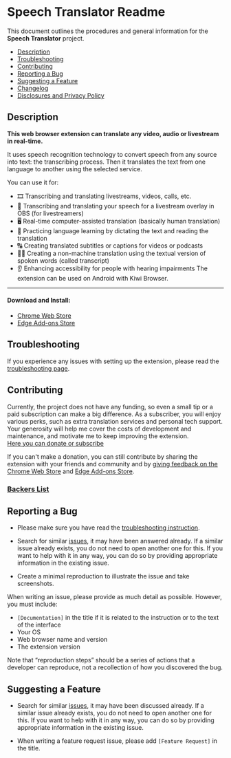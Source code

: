 # Speech Translator Readme

This document outlines the procedures and general information for the **Speech Translator** project.

* [Description](#description)
* [Troubleshooting](#troubleshooting)
* [Contributing](#contributing)
* [Reporting a Bug](#reporting-a-bug)
* [Suggesting a Feature](#suggesting-a-feature)
* [Changelog](https://github.com/speech-translator-ext/speech-translator-readme/blob/main/CHANGELOG.md)
* [Disclosures and Privacy Policy](https://github.com/speech-translator-ext/speech-translator-readme/blob/main/PRIVACY.md)

## Description

**This web browser extension can translate any video, audio or livestream in real-time.**

It uses speech recognition technology to convert speech from any source into text: the transcribing process. Then it translates the text from one language to another using the selected service.

You can use it for:
- 🎞️ Transcribing and translating livestreams, videos, calls, etc.
- 🎤 Transcribing and translating your speech for a livestream overlay in OBS (for livestreamers)
- 🖥️ Real-time computer-assisted translation (basically human translation)
- 📖 Practicing language learning by dictating the text and reading the translation
- 🔠 Creating translated subtitles or captions for videos or podcasts
- 👩‍💻 Creating a non-machine translation using the textual version of spoken words (called transcript)
- 👂 Enhancing accessibility for people with hearing impairments
The extension can be used on Android with Kiwi Browser.

---

#### Download and Install:  
- [Chrome Web Store](https://chrome.google.com/webstore/detail/speech-translator/jodfjmaiakpnmeddgpeflpafebmlhppn)
- [Edge Add-ons Store](https://microsoftedge.microsoft.com/addons/detail/speech-translator/jmiekopdidkclpmpandbfblpefalpldo)

## Troubleshooting

If you experience any issues with setting up the extension, please read the [troubleshooting page](https://github.com/speech-translator-ext/speech-translator-readme/blob/main/TROUBLESHOOTING.md).

## Contributing

Currently, the project does not have any funding, so even a small tip or a paid subscription can make a big difference. As a subscriber, you will enjoy various perks, such as extra translation services and personal tech support. Your generosity will help me cover the costs of development and maintenance, and motivate me to keep improving the extension.  
[Here you can donate or subscribe](https://boosty.to/speech-translator-ext)

If you can't make a donation, you can still contribute by sharing the extension with your friends and community and by [giving feedback on the Chrome Web Store](https://chrome.google.com/webstore/detail/speech-translator/jodfjmaiakpnmeddgpeflpafebmlhppn/reviews) and [Edge Add-ons Store](https://microsoftedge.microsoft.com/addons/detail/speech-translator/jmiekopdidkclpmpandbfblpefalpldo).

### [Backers List](https://github.com/speech-translator-ext/speech-translator-readme/blob/main/BACKERS.md)

## Reporting a Bug

* Please make sure you have read the [troubleshooting instruction](https://github.com/speech-translator-ext/speech-translator-readme/blob/main/TROUBLESHOOTING.md).

* Search for similar [issues](https://github.com/speech-translator-ext/speech-translator-readme/issues), it may have been answered already.
If a similar issue already exists, you do not need to open another one for this. If you want to help with it in any way, you can do so by providing appropriate information in the existing issue.

* Create a minimal reproduction to illustrate the issue and take screenshots.

When writing an issue, please provide as much detail as possible. However, you must include:

* `[Documentation]` in the title if it is related to the instruction or to the text of the interface
* Your OS
* Web browser name and version
* The extension version

Note that “reproduction steps” should be a series of actions that a developer can reproduce, not a recollection of how you discovered the bug.

## Suggesting a Feature

* Search for similar [issues](https://github.com/speech-translator-ext/speech-translator-readme/issues), it may have been discussed already.
If a similar issue already exists, you do not need to open another one for this. If you want to help with it in any way, you can do so by providing appropriate information in the existing issue.

* When writing a feature request issue, please add `[Feature Request]` in the title.
